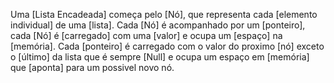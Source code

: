 Uma [Lista Encadeada] começa pelo [Nó], que representa cada [elemento individual] de uma [lista].
Cada [Nó] é acompanhado por um [ponteiro], cada [Nó] é [carregado] com uma [valor] e ocupa um [espaço]
na [memória]. Cada [ponteiro] é  carregado com o valor do proximo [nó] exceto o [último] da lista que é sempre [Null]
e ocupa um espaço em [memória] que [aponta] para um possivel novo nó.